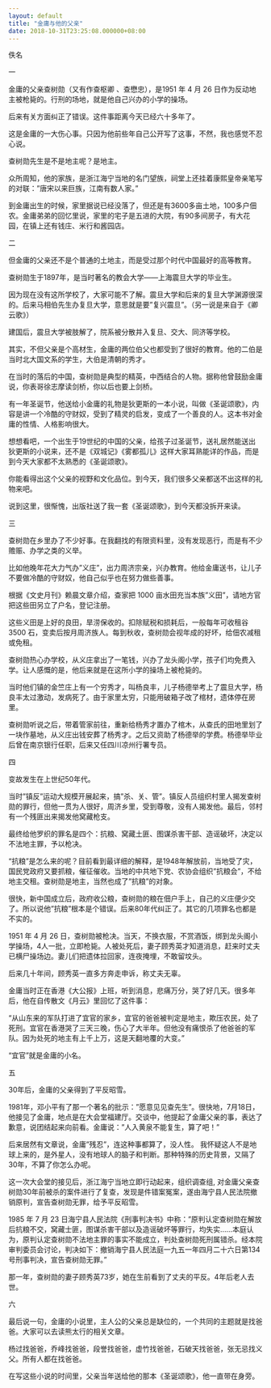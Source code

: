 ```yaml
---
layout: default
title: "金庸与他的父亲"
date: 2018-10-31T23:25:08.000000+08:00
---
```


佚名

一

金庸的父亲查树勋（又有作查枢卿 、查懋忠），是1951 年 4 月 26 日作为反动地主被枪毙的。行刑的场地，就是他自己兴办的小学的操场。

后来有关方面纠正了错误。这件事距离今天已经六十多年了。

这是金庸的一大伤心事。只因为他前些年自己公开写了这事，不然，我也感觉不忍心说。

查树勋先生是不是地主呢？是地主。

众所周知，他的家族，是浙江海宁当地的名门望族，祠堂上还挂着康熙皇帝亲笔写的对联：”唐宋以来巨族，江南有数人家。”

到金庸出生的时候，家里据说已经没落了，但还是有3600多亩土地，100多户佃农。金庸弟弟的回忆里说，家里的宅子是五进的大院，有90多间房子，有大花园，在镇上还有钱庄、米行和酱园店。

二

但金庸的父亲还不是个普通的土地主，而是受过那个时代中国最好的高等教育。

查树勋生于1897年，是当时著名的教会大学——上海震旦大学的毕业生。

因为现在没有这所学校了，大家可能不了解。震旦大学和后来的复旦大学渊源很深的。后来马相伯先生办复旦大学，意思就是要”复兴震旦”。（另一说是来自于《卿云歌》）

建国后，震旦大学被肢解了，院系被分散并入复旦、交大、同济等学校。

其实，不但父亲是个高材生，金庸的两位伯父也都受到了很好的教育。他的二伯是当时北大国文系的学生，大伯是清朝的秀才。

在当时的落后的中国，查树勋是典型的精英，中西结合的人物。据称他曾鼓励金庸说，你表哥徐志摩读剑桥，你以后也要上剑桥。

有一年圣诞节，他送给小金庸的礼物是狄更斯的一本小说，叫做《圣诞颂歌》，内容是讲一个冷酷的守财奴，受到了精灵的启发，变成了一个善良的人。这本书对金庸的性情、人格影响很大。

想想看吧，一个出生于19世纪的中国的父亲，给孩子过圣诞节，送礼居然能送出狄更斯的小说来，还不是《双城记》《雾都孤儿》这样大家耳熟能详的作品，而是到今天大家都不太熟悉的《圣诞颂歌》。

你能看得出这个父亲的视野和文化品位。到今天，我们很多父亲都送不出这样的礼物来吧。

说到这里，很惭愧，出版社送了我一套《圣诞颂歌》，到今天都没拆开来读。

三

查树勋在乡里办了不少好事。在我翻找的有限资料里，没有发现恶行，而是有不少赡赈、办学之类的义举。

比如他晚年花大力气办”义庄”，出力周济宗亲，兴办教育。他给金庸送书，让儿子不要做冷酷的守财奴，他自己似乎也在努力做些善事。

根据《文史月刊》赖晨文章介绍，查家把 1000 亩水田充当本族”义田”，请地方官把这些田另立了户名，登记注册。

这些义田是上好的良田，旱涝保收的。扣除赋税和损耗后，一般每年可收租谷3500 石，变卖后按月周济族人。每到秋收，查树勋会视年成的好坏，给佃农减租或免租。

查树勋热心办学校，从义庄拿出了一笔钱，兴办了龙头阁小学，孩子们均免费入学。让人感慨的是，他后来就是在这所小学的操场上被枪毙的。

当时他们镇的金竺庄上有一个穷秀才，叫杨良丰，儿子杨德举考上了震旦大学，杨良丰太过激动，发病死了。由于家里太穷，只能用破箱子改了棺材，遗体停在房里。

查树勋听说之后，带着管家前往，重新给杨秀才置办了棺木，从查氏的田地里划了一块作墓地，从义庄出钱安葬了杨秀才。之后又资助了杨德举的学费。杨德举毕业后曾在南京银行任职，后来又任四川凉州行署专员。 

四

变故发生在上世纪50年代。

当时”镇反”运动大规模开展起来，搞”杀、关、管”。镇反人员组织村里人揭发查树勋的罪行，但他一贯为人很好，周济乡里，受到尊敬，没有人揭发他。最后，邻村有一个残匪出来揭发他窝藏枪支。

最终给他罗织的罪名是四个：抗粮、窝藏土匪、图谋杀害干部、造谣破坏，决定以不法地主罪，予以枪决。

“抗粮”是怎么来的呢？目前看到最详细的解释，是1948年解放前，当地受了灾，国民党政府又要抓粮，催征催收。当地的中共地下党、农协会组织”抗粮会”，不给地主交租。查树勋是地主，当然也成了”抗粮”的对象。

很快，新中国成立后，政府收公粮，查树勋的粮在佃户手上，自己的义庄便少交了。所以说他”抗粮”根本是个错误。后来80年代纠正了。其它的几项罪名也都是不实的。

1951 年 4 月 26 日，查树勋被枪决。当天，不换衣服，不赏酒饭，绑到龙头阁小学操场，4人一批，立即枪毙。人被处死后，妻子顾秀英才知道消息，赶来时丈夫已横尸操场边。妻儿们把遗体拉回家，连夜掩埋，不敢留坟头。

后来几十年间，顾秀英一直多方奔走申诉，称丈夫无辜。

金庸当时正在香港《大公报》上班，听到消息，悲痛万分，哭了好几天。很多年后，他在自传散文《月云》里回忆了这件事：

“从山东来的军队打进了宜官的家乡，宜官的爸爸被判定是地主，欺压农民，处了死刑。宜官在香港哭了三天三晚，伤心了大半年。但他没有痛恨杀了他爸爸的军队。因为处死的地主有上千上万，这是天翻地覆的大变。” 

“宜官”就是金庸的小名。

五

30年后，金庸的父亲得到了平反昭雪。

1981年，邓小平有了那一个著名的批示：”愿意见见查先生”。很快地，7月18日，他接见了金庸，地点是在大会堂福建厅。交谈中，他提起了金庸父亲的事，表达了歉意，说团结起来向前看。金庸说：”人入黄泉不能复生，算了吧！”

后来居然有文章说，金庸”残忍”，连这种事都算了，没人性。 我怀疑这人不是地球上来的，是外星人，没有地球人的脑子和判断。那种特殊的历史背景，又隔了30年，不算了你怎么办呢。

这一次大会堂的接见后，浙江海宁当地立即行动起来，组织调查组, 对金庸父亲查树勋30年前被杀的案件进行了复查，发现是件错案冤案，遂由海宁县人民法院撤销原判，宣告查树勋无罪，给予平反昭雪。 

1985 年 7 月 23 日海宁县人民法院《刑事判决书》中称：”原判认定查树勋在解放后抗粮不交，窝藏士匪，图谋杀害干部以及造谣破坏等罪行，均失实……本庭认为，原判认定查树勋不法地主罪的事实不能成立，判处查树勋死刑属错杀。经本院审判委员会讨论，判决如下：撤销海宁县人民法庭一九五一年四月二十六日第134 号刑事判决，宣告查树勋无罪。” 

那一年，查树勋的妻子顾秀英73岁，她在生前看到了丈夫的平反。4年后老人去世。

六

最后说一句，金庸的小说里，主人公的父亲总是缺位的，一个共同的主题就是找爸爸。大家可以去读熊太行的相关文章。

杨过找爸爸，乔峰找爸爸，段誉找爸爸，虚竹找爸爸，石破天找爸爸，张无忌找义父。所有人都在找爸爸。

在写这些小说的时间里，父亲当年送给他的那本《圣诞颂歌》，他一直带在身旁。

